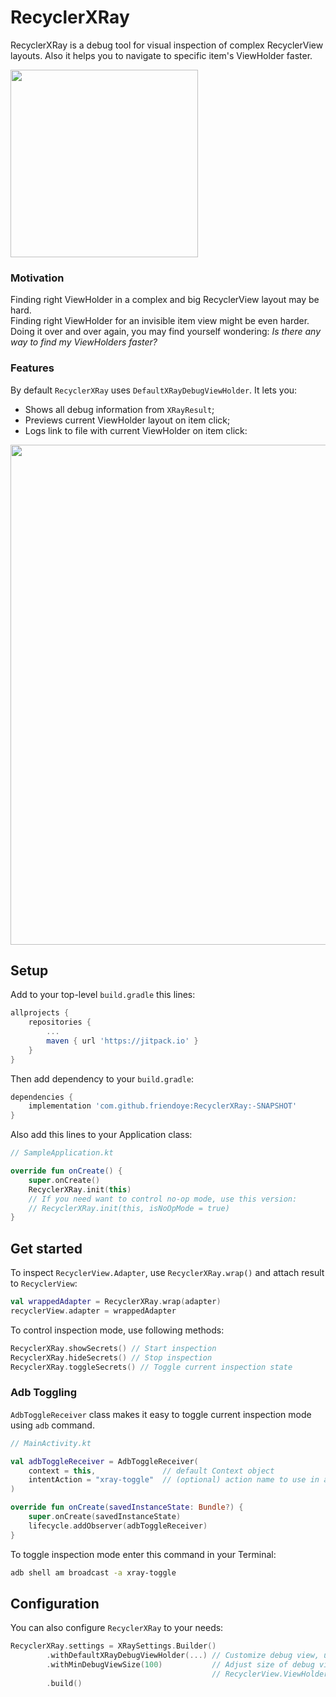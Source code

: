 # RecyclerXRay

RecyclerXRay is a debug tool for visual inspection of complex RecyclerView layouts. Also it helps you to navigate to specific item's ViewHolder faster.

<img src="https://i.imgur.com/x3Uw8sd.gif" width="300px"/>

### Motivation

Finding right ViewHolder in a complex and big RecyclerView layout may be hard.  
Finding right ViewHolder for an invisible item view might be even harder.  
Doing it over and over again, you may find yourself wondering: *Is there any way to find my ViewHolders faster?*

### Features

By default `RecyclerXRay` uses `DefaultXRayDebugViewHolder`. It lets you:

* Shows all debug information from `XRayResult`;
* Previews current ViewHolder layout on item click;
* Logs link to file with current ViewHolder on item click:

<img src="https://i.imgur.com/Pj59bvq.gif" width="800px"/>

## Setup

Add to your top-level `build.gradle` this lines:

```groovy
allprojects {
    repositories {
        ...
        maven { url 'https://jitpack.io' }
    }
}
```

Then add dependency to your `build.gradle`:

```groovy
dependencies {
    implementation 'com.github.friendoye:RecyclerXRay:-SNAPSHOT'
}
```

Also add this lines to your Application class:

```kotlin
// SampleApplication.kt

override fun onCreate() {
    super.onCreate()
    RecyclerXRay.init(this) 
    // If you need want to control no-op mode, use this version:
    // RecyclerXRay.init(this, isNoOpMode = true)
}
```

## Get started

To inspect `RecyclerView.Adapter`, use `RecyclerXRay.wrap()` and attach result to `RecyclerView`:

```kotlin
val wrappedAdapter = RecyclerXRay.wrap(adapter)
recyclerView.adapter = wrappedAdapter
```

To control inspection mode, use following methods:
```kotlin
RecyclerXRay.showSecrets() // Start inspection
RecyclerXRay.hideSecrets() // Stop inspection
RecyclerXRay.toggleSecrets() // Toggle current inspection state
```

### Adb Toggling

`AdbToggleReceiver` class makes it easy to toggle current inspection mode using `adb` command.

```kotlin
// MainActivity.kt

val adbToggleReceiver = AdbToggleReceiver(
    context = this,               // default Context object
    intentAction = "xray-toggle"  // (optional) action name to use in adb command
)

override fun onCreate(savedInstanceState: Bundle?) {
    super.onCreate(savedInstanceState)
    lifecycle.addObserver(adbToggleReceiver)
}
```

To toggle inspection mode enter this command in your Terminal:

```bash
adb shell am broadcast -a xray-toggle
```

## Configuration

You can also configure `RecyclerXRay` to your needs:

```kotlin
RecyclerXRay.settings = XRaySettings.Builder()
        .withDefaultXRayDebugViewHolder(...) // Customize debug view, used for inspection
        .withMinDebugViewSize(100)           // Adjust size of debug view for invisible or small
                                             // RecyclerView.ViewHolder itemViews
        .build()
```